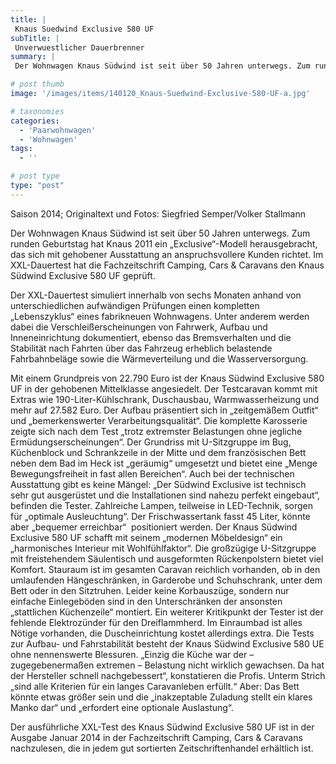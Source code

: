 ```yaml
---
title: |
 Knaus Suedwind Exclusive 580 UF
subTitle: |
 Unverwuestlicher Dauerbrenner
summary: |
 Der Wohnwagen Knaus Südwind ist seit über 50 Jahren unterwegs. Zum runden Geburtstag hat Knaus 2011 ein „Exclusive“-Modell herausgebracht, das sich mit gehobener Ausstattung an anspruchsvollere Kunden richtet. Im XXL-Dauertest hat die Fachzeitschrift Camping, Cars & Caravans den Knaus Südwind Exclusive 580 UF geprüft.

# post thumb
image: '/images/items/140120_Knaus-Suedwind-Exclusive-580-UF-a.jpg'

# taxonomies
categories: 
  - 'Paarwohnwagen'
  - 'Wohnwagen'
tags:
  - ''

# post type
type: "post"
---
```


<!--[if gte mso 9]><xml> <w:WordDocument> <w:View>Normal</w:View> <w:Zoom>0</w:Zoom> <w:TrackMoves /> <w:TrackFormatting /> <w:HyphenationZone>21</w:HyphenationZone> <w:PunctuationKerning /> <w:ValidateAgainstSchemas /> <w:SaveIfXMLInvalid>false</w:SaveIfXMLInvalid> <w:IgnoreMixedContent>false</w:IgnoreMixedContent> <w:AlwaysShowPlaceholderText>false</w:AlwaysShowPlaceholderText> <w:DoNotPromoteQF /> <w:LidThemeOther>DE</w:LidThemeOther> <w:LidThemeAsian>X-NONE</w:LidThemeAsian> <w:LidThemeComplexScript>X-NONE</w:LidThemeComplexScript> <w:Compatibility> <w:BreakWrappedTables /> <w:SnapToGridInCell /> <w:WrapTextWithPunct /> <w:UseAsianBreakRules /> <w:DontGrowAutofit /> <w:SplitPgBreakAndParaMark /> <w:DontVertAlignCellWithSp /> <w:DontBreakConstrainedForcedTables /> <w:DontVertAlignInTxbx /> <w:Word11KerningPairs /> <w:CachedColBalance /> <w:UseFELayout /> </w:Compatibility> <m:mathPr> <m:mathFont m:val="Cambria Math" /> <m:brkBin m:val="before" /> <m:brkBinSub m:val="--" /> <m:smallFrac m:val="off" /> <m:dispDef /> <m:lMargin m:val="0" /> <m:rMargin m:val="0" /> <m:defJc m:val="centerGroup" /> <m:wrapIndent m:val="1440" /> <m:intLim m:val="subSup" /> <m:naryLim m:val="undOvr" /> </m:mathPr></w:WordDocument> </xml><![endif]-->Saison 2014; Originaltext und Fotos: Siegfried Semper/Volker Stallmann

<!--[if gte mso 10]> <style> /* Style Definitions */ table.MsoNormalTable {mso-style-name:"Normale Tabelle"; mso-tstyle-rowband-size:0; mso-tstyle-colband-size:0; mso-style-noshow:yes; mso-style-priority:99; mso-style-qformat:yes; mso-style-parent:""; mso-padding-alt:0cm 5.4pt 0cm 5.4pt; mso-para-margin-top:0cm; mso-para-margin-right:0cm; mso-para-margin-bottom:10.0pt; mso-para-margin-left:0cm; line-height:115%; mso-pagination:widow-orphan; font-size:11.0pt; font-family:"Calibri","sans-serif"; mso-ascii-font-family:Calibri; mso-ascii-theme-font:minor-latin; mso-hansi-font-family:Calibri; mso-hansi-theme-font:minor-latin;} </style> <![endif]-->

Der Wohnwagen Knaus Südwind ist seit über 50 Jahren unterwegs. Zum runden Geburtstag hat Knaus 2011 ein „Exclusive“-Modell herausgebracht, das sich mit gehobener Ausstattung an anspruchsvollere Kunden richtet. Im XXL-Dauertest hat die Fachzeitschrift Camping, Cars & Caravans den Knaus Südwind Exclusive 580 UF geprüft.

Der XXL-Dauertest simuliert innerhalb von sechs Monaten anhand von unterschiedlichen aufwändigen Prüfungen einen kompletten „Lebenszyklus“ eines fabrikneuen Wohnwagens. Unter anderem werden dabei die Verschleißerscheinungen von Fahrwerk, Aufbau und Inneneinrichtung dokumentiert, ebenso das Bremsverhalten und die Stabilität nach Fahrten über das Fahrzeug erheblich belastende Fahrbahnbeläge sowie die Wärmeverteilung und die Wasserversorgung.

Mit einem Grundpreis von 22.790 Euro ist der Knaus Südwind Exclusive 580 UF in der gehobenen Mittelklasse angesiedelt. Der Testcaravan kommt mit Extras wie 190-Liter-Kühlschrank, Duschausbau, Warmwasserheizung und mehr auf 27.582 Euro. Der Aufbau präsentiert sich in „zeitgemäßem Outfit“ und „bemerkenswerter Verarbeitungsqualität“. Die komplette Karosserie zeigte sich nach dem Test „trotz extremster Belastungen ohne jegliche Ermüdungserscheinungen“. Der Grundriss mit U-Sitzgruppe im Bug, Küchenblock und Schrankzeile in der Mitte und dem französischen Bett neben dem Bad im Heck ist „geräumig“ umgesetzt und bietet eine „Menge Bewegungsfreiheit in fast allen Bereichen“. Auch bei der technischen Ausstattung gibt es keine Mängel: „Der Südwind Exclusive ist technisch sehr gut ausgerüstet und die Installationen sind nahezu perfekt eingebaut“, befinden die Tester. Zahlreiche Lampen, teilweise in LED-Technik, sorgen für „optimale Ausleuchtung“. Der Frischwassertank fasst 45 Liter, könnte aber „bequemer erreichbar“<span style="mso-spacerun:yes">  </span>positioniert werden. Der Knaus Südwind Exclusive 580 UF schafft mit seinem „modernen Möbeldesign“ ein „harmonisches Interieur mit Wohlfühlfaktor“. Die großzügige U-Sitzgruppe mit freistehendem Säulentisch und ausgeformten Rückenpolstern bietet viel Komfort. Stauraum ist im gesamten Caravan reichlich vorhanden, ob in den umlaufenden Hängeschränken, in Garderobe und Schuhschrank, unter dem Bett oder in den Sitztruhen. Leider keine Korbauszüge, sondern nur einfache Einlegeböden sind in den Unterschränken der ansonsten „stattlichen Küchenzeile“ montiert. Ein weiterer Kritikpunkt der Tester ist der fehlende Elektrozünder für den Dreiflammherd. Im Einraumbad ist alles Nötige vorhanden, die Duscheinrichtung kostet allerdings extra. Die Tests zur Aufbau- und Fahrstabilität besteht der Knaus Südwind Exclusive 580 UE ohne nennenswerte Blessuren. „Einzig die Küche war der – zugegebenermaßen extremen – Belastung nicht wirklich gewachsen. Da hat der Hersteller schnell nachgebessert“, konstatieren die Profis. Unterm Strich „sind alle Kriterien für ein langes Caravanleben erfüllt.“ Aber: Das Bett könnte etwas größer sein und die „inakzeptable Zuladung stellt ein klares Manko dar“ und „erfordert eine optionale Auslastung“.

Der ausführliche XXL-Test des Knaus Südwind Exclusive 580 UF ist in der Ausgabe Januar 2014 in der Fachzeitschrift Camping, Cars & Caravans nachzulesen, die in jedem gut sortierten Zeitschriftenhandel erhältlich ist.